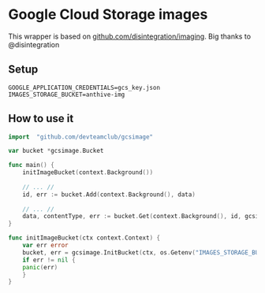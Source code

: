 # Google Cloud Storage images
This wrapper is based on [github.com/disintegration/imaging](https://github.com/disintegration/imaging). Big thanks to @disintegration


## Setup
```
GOOGLE_APPLICATION_CREDENTIALS=gcs_key.json
IMAGES_STORAGE_BUCKET=anthive-img
```


## How to use it
```Go
import 	"github.com/devteamclub/gcsimage"

var bucket *gcsimage.Bucket

func main() {
    initImageBucket(context.Background())
	
    // ... //
    id, err := bucket.Add(context.Background(), data)
	
    // ... //
    data, contentType, err := bucket.Get(context.Background(), id, gcsimage.Top, width, height)
}

func initImageBucket(ctx context.Context) {
    var err error
    bucket, err = gcsimage.InitBucket(ctx, os.Getenv("IMAGES_STORAGE_BUCKET"))
    if err != nil {
    panic(err)
    }
}

```

